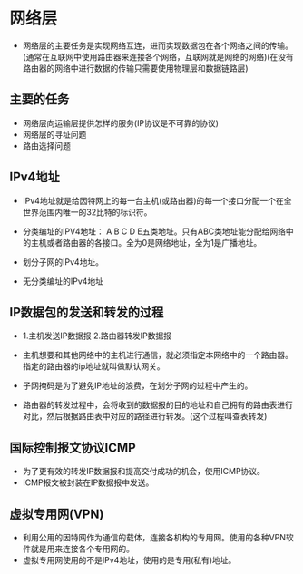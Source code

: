 # 网络层

* 网络层的主要任务是实现网络互连，进而实现数据包在各个网络之间的传输。(通常在互联网中使用路由器来连接各个网络，互联网就是网络的网络)(在没有路由器的网络中进行数据的传输只需要使用物理层和数据链路层)

## 主要的任务

* 网络层向运输层提供怎样的服务(IP协议是不可靠的协议)
* 网络层的寻址问题
* 路由选择问题

## IPv4地址

* IPv4地址就是给因特网上的每一台主机(或路由器)的每一个接口分配一个在全世界范围内唯一的32比特的标识符。

* 分类编址的IPV4地址： A B C D E五类地址。只有ABC类地址能分配给网络中的主机或者路由器的各接口。全为0是网络地址，全为1是广播地址。
* 划分子网的IPv4地址。
* 无分类编址的IPv4地址

## IP数据包的发送和转发的过程

* 1.主机发送IP数据报  2.路由器转发IP数据报

* 主机想要和其他网络中的主机进行通信，就必须指定本网络中的一个路由器。指定的路由器的ip地址就叫做默认网关。
* 子网掩码是为了避免IP地址的浪费，在划分子网的过程中产生的。
* 路由器的转发过程中，会将收到的数据报的目的地址和自己拥有的路由表进行对比，然后根据路由表中对应的路径进行转发。(这个过程叫查表转发)

## 国际控制报文协议ICMP

* 为了更有效的转发IP数据报和提高交付成功的机会，使用ICMP协议。
* ICMP报文被封装在IP数据报中发送。

## 虚拟专用网(VPN)

* 利用公用的因特网作为通信的载体，连接各机构的专用网。使用的各种VPN软件就是用来连接各个专用网的。
* 虚拟专用网使用的不是IPv4地址，使用的是专用(私有)地址。